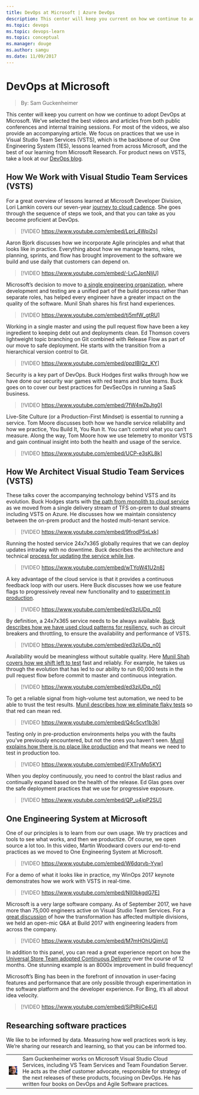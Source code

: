 ```yaml
---
title: DevOps at Microsoft | Azure DevOps
description: This center will keep you current on how we continue to adopt DevOps at Microsoft. We’ve selected the best videos and articles from both public conferences and internal training sessions. For most of the videos, we also provide an accompanying article. We focus on practices that we use in Visual Studio Team Services (VSTS), which is the backbone of our One Engineering System (1ES), lessons learned from across Microsoft, and the best of our learning from Microsoft Research.
ms.topic: devops
ms.topic: devops-learn
ms.topic: conceptual
ms.manager: douge
ms.author: samgu
ms.date: 11/09/2017
---
```


# DevOps at Microsoft
> By: Sam Guckenheimer

This center will keep you current on how we continue to adopt DevOps at Microsoft. We’ve selected the best videos and articles from both public conferences and internal training sessions. For most of the videos, we also provide an accompanying article. We focus on practices that we use in Visual Studio Team Services (VSTS), which is the backbone of our One Engineering System (1ES), lessons learned from across Microsoft, and the best of our learning from Microsoft Research. For product news on VSTS, take a look at our [DevOps blog](https://blogs.msdn.microsoft.com/devops/).

## How We Work with Visual Studio Team Services (VSTS)
For a great overview of lessons learned at Microsoft Developer Division, Lori Lamkin covers our seven-year [journey to cloud cadence](moving-cloud-cadence.md). She goes through the sequence of steps we took, and that you can take as you become proficient at DevOps.

> [!VIDEO https://www.youtube.com/embed/Lprj_4Wpi2s]

Aaron Bjork discusses how we incorporate Agile principles and what that looks like in practice. Everything about how we manage teams, roles, planning, sprints, and flow has brought improvement to the software we build and use daily that customers can depend on.

> [!VIDEO https://www.youtube.com/embed/-LvCJpnNljU]

Microsoft’s decision to move to [a single engineering organization](evolving-test-practices-microsoft.md), where development and testing are a unified part of the build process rather than separate roles, has helped every engineer have a greater impact on the quality of the software. Munil Shah shares his first hand experiences.

> [!VIDEO https://www.youtube.com/embed/tj5mfW_gtRU]

Working in a single master and using the pull request flow have been a key ingredient to keeping debt out and deployments clean. Ed Thomson covers lightweight topic branching on Git combined with Release Flow as part of our move to safe deployment. He starts with the transition from a hierarchical version control to Git.

> [!VIDEO https://www.youtube.com/embed/ppzIBIQz_KY]

Security is a key part of DevOps. Buck Hodges first walks through how we have done our security war games with red teams and blue teams. Buck goes on to cover our best practices for DevSecOps in running a SaaS business.

> [!VIDEO https://www.youtube.com/embed/7fW4wZbJtg0]

Live-Site Culture (or a Production-First Mindset) is essential to running a service. Tom Moore discusses both how we handle service reliability and how we practice, You Build It, You Run It. You can’t control what you can’t measure. Along the way, Tom Moore how we use telemetry to monitor VSTS and gain continual insight into both the health and usage of the service.

> [!VIDEO https://www.youtube.com/embed/UCP-e3sKL8k]

## How We Architect Visual Studio Team Services (VSTS)
These talks cover the accompanying technology behind VSTS and its evolution. Buck Hodges starts with [the path from monolith to cloud service](monolith-cloud-service.md) as we moved from a single delivery stream of TFS on-prem to dual streams including VSTS on Azure. He discusses how we maintain consistency between the on-prem product and the hosted multi-tenant service.

> [!VIDEO https://www.youtube.com/embed/9frodP5xLxk]

Running the hosted service 24x7x365 globally requires that we can deploy updates intraday with no downtime. Buck describes the architecture and technical [process for updating the service while live](achieving-no-downtime-versioned-service-updates.md).

> [!VIDEO https://www.youtube.com/embed/wTYoW41U2n8]

A key advantage of the cloud service is that it provides a continuous feedback loop with our users. Here Buck discusses how we use feature flags to progressively reveal new functionality and to [experiment in production](progressive-experimentation-feature-flags.md).

> [!VIDEO https://www.youtube.com/embed/ed3ziUDq_n0]

By definition, a 24x7x365 service needs to be always available. [Buck describes how we have used cloud patterns for resiliency](patterns-resiliency-cloud.md), such as circuit breakers and throttling, to ensure the availability and performance of VSTS.

> [!VIDEO https://www.youtube.com/embed/ed3ziUDq_n0]

Availability would be meaningless without suitable quality. Here [Munil Shah covers how we shift left to test](shift-left-make-testing-fast-reliable.md) fast and reliably. For example, he takes us through the evolution that has led to our ability to run 60,000 tests in the pull request flow before commit to master and continuous integration.

> [!VIDEO https://www.youtube.com/embed/ed3ziUDq_n0]

To get a reliable signal from high-volume test automation, we need to be able to trust the test results. [Munil describes how we eliminate flaky tests](eliminating-flaky-tests.md) so that red can mean red.

> [!VIDEO https://www.youtube.com/embed/Q4c5cvt1b3k]

Testing only in pre-production environments helps you with the faults you’ve previously encountered, but not the ones you haven’t seen. [Munil explains how there is no place like production](shift-right-test-production.md) and that means we need to test in production too.

> [!VIDEO https://www.youtube.com/embed/jFXTryMp5KY]

When you deploy continuously, you need to control the blast radius and continually expand based on the health of the release. Ed Glas goes over the safe deployment practices that we use for progressive exposure.

> [!VIDEO https://www.youtube.com/embed/QP_u4ipP2SU]

## One Engineering System at Microsoft
One of our principles is to learn from our own usage. We try practices and tools to see what works, and then we productize. Of course, we open source a lot too. In this video, Martin Woodward covers our end-to-end practices as we moved to One Engineering System at Microsoft.

> [!VIDEO https://www.youtube.com/embed/W6dqrvb-Yyw]

For a demo of what it looks like in practice, my WinOps 2017 keynote demonstrates how we work with VSTS in real-time.

> [!VIDEO https://www.youtube.com/embed/NlI0bkgdG7E]

Microsoft is a very large software company. As of September 2017, we have more than 75,000 engineers active on Visual Studio Team Services. For a [great discussion](moving-65000-microsofties-devops-public-cloud.md) of how the transformation has affected multiple divisions, we held an open-mic Q&A at Build 2017 with engineering leaders from across the company.

> [!VIDEO https://www.youtube.com/embed/M7mHOhUQjmU]

In addition to this panel, you can read a great experience report on how the [Universal Store Team adopted Continuous Delivery](universal-store-journey-continuous-delivery-devops.md) over the course of 12 months. One stunning example is an 8000x improvement in build frequency!

Microsoft’s Bing has been in the forefront of innovation in user-facing features and performance that are only possible through experimentation in the software platform and the developer experience. For Bing, it’s all about idea velocity.

> [!VIDEO https://www.youtube.com/embed/SiPtRjiCe4U]

## Researching software practices
We like to be informed by data. Measuring how well practices work is key. We’re sharing our research and learning, so that you can be informed too.

|             |                           |
|-------------|---------------------------|
|![Image: Sam Guckenheimer, MSFT](../_img/samgu-avatar.jpg)|Sam Guckenheimer works on Microsoft Visual Studio Cloud Services, including VS Team Services and Team Foundation Server. He acts as the chief customer advocate, responsible for strategy of the next releases of these products, focusing on DevOps. He has written four books on DevOps and Agile Software practices.|
